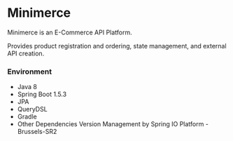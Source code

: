 # Minimerce

Minimerce is an E-Commerce API Platform.

Provides product registration and ordering, state management, and external API creation.

### Environment
* Java 8
* Spring Boot 1.5.3 
* JPA
* QueryDSL
* Gradle
* Other Dependencies Version Management by Spring IO Platform - Brussels-SR2
